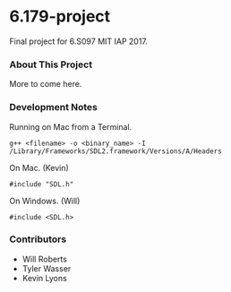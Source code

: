 # 6.179-project
Final project for 6.S097 MIT IAP 2017.

### About This Project
More to come here.

### Development Notes
Running on Mac from a Terminal.

    g++ <filename> -o <binary_name> -I /Library/Frameworks/SDL2.framework/Versions/A/Headers
    
On Mac. (Kevin)

    #include "SDL.h"
    
On Windows. (Will)

    #include <SDL.h>
    
### Contributors
- Will Roberts
- Tyler Wasser
- Kevin Lyons
